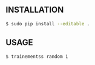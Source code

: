 INSTALLATION
------------

```bash
$ sudo pip install --editable .
```


USAGE
-----

```bash
$ trainementss random 1
```
